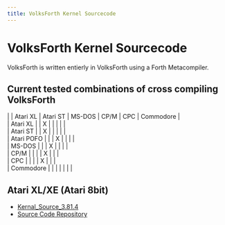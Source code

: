 ```yaml
---
title: VolksForth Kernel Sourcecode
---
```

# VolksForth Kernel Sourcecode  
  
VolksForth is written entierly in VolksForth using a Forth Metacompiler.  
  
## Current tested combinations of cross compiling VolksForth  
  
|            |  Atari XL | Atari ST | MS-DOS | CP/M | CPC | Commodore |  
| Atari XL   |           |     X    |        |      |     |           |  
| Atari ST   |           |     X    |        |      |     |           |  
| Atari POFO |           |          |   X    |      |     |           |  
| MS-DOS     |           |          |   X    |      |     |           |  
| CP/M       |           |          |        |   X  |     |           |  
| CPC        |           |          |        |   X  |     |           |  
| Commodore  |           |          |        |      |     |           |  
  
## Atari XL/XE (Atari 8bit)  
  
- [Kernal_Source_3.81.4](../Kernal_Source_3.81.4/index.md)  
- [Source Code Repository](http://fossil.forth-ev.de/volksforth)  
